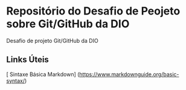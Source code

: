# Repositório do Desafio de Peojeto  sobre Git/GitHub da DIO
Desafio de projeto Git/GitHub da DIO

## Links Úteis
[ Sintaxe Básica Markdown] (https://www.markdownguide.org/basic-syntax/)
